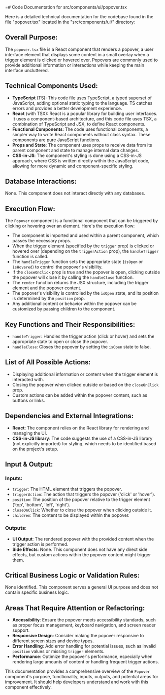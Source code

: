 =# Code Documentation for src/components/ui/popover.tsx

Here is a detailed technical documentation for the codebase found in the file "popover.tsx" located in the "src/components/ui/" directory:

## Overall Purpose:
The `popover.tsx` file is a React component that renders a popover, a user interface element that displays some content in a small overlay when a trigger element is clicked or hovered over. Popovers are commonly used to provide additional information or interactions while keeping the main interface uncluttered.

## Technical Components Used:
- **TypeScript** (TS): This code file uses TypeScript, a typed superset of JavaScript, adding optional static typing to the language. TS catches errors and provides a better development experience.
- **React** (with TSX): React is a popular library for building user interfaces. It uses a component-based architecture, and this code file uses TSX, a combination of TypeScript and JSX, to define React components.
- **Functional Components**: The code uses functional components, a simpler way to write React components without class syntax. These components are pure JavaScript functions.
- **Props and State**: The component uses props to receive data from its parent component and state to manage internal data changes.
- **CSS-in-JS**: The component's styling is done using a CSS-in-JS approach, where CSS is written directly within the JavaScript code, allowing for more dynamic and component-specific styling.

## Database Interactions:
None. This component does not interact directly with any databases.

## Execution Flow:
The `Popover` component is a functional component that can be triggered by clicking or hovering over an element. Here's the execution flow:
- The component is imported and used within a parent component, which passes the necessary props.
- When the trigger element (specified by the `trigger` prop) is clicked or hovered over (depending on the `triggerAction` prop), the `handleTrigger` function is called.
- The `handleTrigger` function sets the appropriate state (`isOpen` or `isHovered`) to control the popover's visibility.
- If the `closeOnClick` prop is true and the popover is open, clicking outside the popover will close it by calling the `handleClose` function.
- The `render` function returns the JSX structure, including the trigger element and the popover content.
- The popover's visibility is controlled by the `isOpen` state, and its position is determined by the `position` prop.
- Any additional content or behavior within the popover can be customized by passing children to the component.

## Key Functions and Their Responsibilities:
- `handleTrigger`: Handles the trigger action (click or hover) and sets the appropriate state to open or close the popover.
- `handleClose`: Closes the popover by setting the `isOpen` state to false.

## List of All Possible Actions:
- Displaying additional information or content when the trigger element is interacted with.
- Closing the popover when clicked outside or based on the `closeOnClick` prop.
- Custom actions can be added within the popover content, such as buttons or links.

## Dependencies and External Integrations:
- **React**: The component relies on the React library for rendering and managing the UI.
- **CSS-in-JS library**: The code suggests the use of a CSS-in-JS library (not explicitly imported) for styling, which needs to be identified based on the project's setup.

## Input & Output:
### Inputs:
- `trigger`: The HTML element that triggers the popover.
- `triggerAction`: The action that triggers the popover ('click' or 'hover').
- `position`: The position of the popover relative to the trigger element ('top', 'bottom', 'left', 'right').
- `closeOnClick`: Whether to close the popover when clicking outside it.
- `children`: The content to be displayed within the popover.

### Outputs:
- **UI Output**: The rendered popover with the provided content when the trigger action is performed.
- **Side Effects**: None. This component does not have any direct side effects, but custom actions within the popover content might trigger them.

## Critical Business Logic or Validation Rules:
None identified. This component serves a general UI purpose and does not contain specific business logic.

## Areas That Require Attention or Refactoring:
- **Accessibility**: Ensure the popover meets accessibility standards, such as proper focus management, keyboard navigation, and screen reader support.
- **Responsive Design**: Consider making the popover responsive to different screen sizes and device types.
- **Error Handling**: Add error handling for potential issues, such as invalid `position` values or missing `trigger` elements.
- **Performance**: Optimize the popover's performance, especially when rendering large amounts of content or handling frequent trigger actions.

This documentation provides a comprehensive overview of the `Popover` component's purpose, functionality, inputs, outputs, and potential areas for improvement. It should help developers understand and work with this component effectively.
